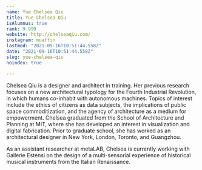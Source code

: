 ```yaml
---
name: Yue Chelsea Qiu
title: Yue Chelsea Qiu
isAlumnus: true
rank: 9.999
website: http://chelseaqiu.com/
instagram: muaffin
lastmod: "2021-09-16T10:51:44.558Z"
date: "2021-09-16T10:51:44.558Z"
slug: yue-chelsea-qiu
noindex: true

---
```

Chelsea Qiu is a designer and architect in training. Her previous research focuses on a new architectural typology for the Fourth Industrial Revolution, in which humans co-inhabit with autonomous machines. Topics of interest include the ethics of citizens as data subjects, the implications of public space commoditization, and the agency of architecture as a medium for empowerment. Chelsea graduated from the School of Architecture and Planning at MIT, where she has developed an interest in visualization and digital fabrication. Prior to graduate school, she has worked as an architectural designer in New York, London, Toronto, and Guangzhou.

As an assistant researcher at metaLAB, Chelsea is currently working with Gallerie Estensi on the design of a multi-sensorial experience of historical musical instruments from the Italian Renaissance.